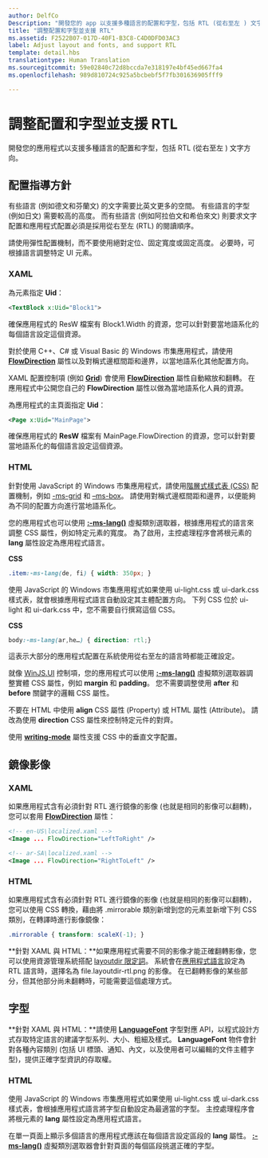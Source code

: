 ```yaml
---
author: DelfCo
Description: "開發您的 app 以支援多種語言的配置和字型，包括 RTL (從右至左 ) 文字方向。"
title: "調整配置和字型並支援 RTL"
ms.assetid: F2522B07-017D-40F1-B3C8-C4D0DFD03AC3
label: Adjust layout and fonts, and support RTL
template: detail.hbs
translationtype: Human Translation
ms.sourcegitcommit: 59e02840c72d8bccda7e318197e4bf45ed667fa4
ms.openlocfilehash: 989d810724c925a5bcbebf5f7fb301636905fff9

---
```


# 調整配置和字型並支援 RTL





開發您的應用程式以支援多種語言的配置和字型，包括 RTL (從右至左 ) 文字方向。

## <span id="Layout_guidelines"></span><span id="layout_guidelines"></span><span id="LAYOUT_GUIDELINES"></span>配置指導方針


有些語言 (例如德文和芬蘭文) 的文字需要比英文更多的空間。 有些語言的字型 (例如日文) 需要較高的高度。 而有些語言 (例如阿拉伯文和希伯來文) 則要求文字配置和應用程式配置必須是採用從右至左 (RTL) 的閱讀順序。

請使用彈性配置機制，而不要使用絕對定位、固定寬度或固定高度。 必要時，可根據語言調整特定 UI 元素。

### <span id="XAML"></span><span id="xaml"></span>XAML

為元素指定 **Uid**：

```XML
<TextBlock x:Uid="Block1">
```

確保應用程式的 ResW 檔案有 Block1.Width 的資源，您可以針對要當地語系化的每個語言設定這個資源。

對於使用 C++、C\# 或 Visual Basic 的 Windows 市集應用程式，請使用 [**FlowDirection**](https://msdn.microsoft.com/library/windows/apps/br208716) 屬性以及對稱式邊框間距和邊界，以當地語系化其他配置方向。

XAML 配置控制項 (例如 [**Grid**](https://msdn.microsoft.com/library/windows/apps/br242704)) 會使用 [**FlowDirection**](https://msdn.microsoft.com/library/windows/apps/br208716) 屬性自動縮放和翻轉。 在應用程式中公開您自己的 **FlowDirection** 屬性以做為當地語系化人員的資源。

為應用程式的主頁面指定 **Uid**：

```XML
<Page x:Uid="MainPage">
```

確保應用程式的 **ResW** 檔案有 MainPage.FlowDirection 的資源，您可以針對要當地語系化的每個語言設定這個資源。

### <span id="HTML"></span><span id="html"></span>HTML

針對使用 JavaScript 的 Windows 市集應用程式，請使用[階層式樣式表 (CSS)](https://msdn.microsoft.com/library/ms531209) 配置機制，例如 [-ms-grid](https://msdn.microsoft.com/en-us/library/windows/apps/hh465453.aspx#g_section) 和 [–ms-box](https://msdn.microsoft.com/en-us/library/windows/apps/hh465453.aspx#f_section)。 請使用對稱式邊框間距和邊界，以便能夠為不同的配置方向進行當地語系化。

您的應用程式也可以使用 [**:-ms-lang()**](https://msdn.microsoft.com/library/cc848867) 虛擬類別選取器，根據應用程式的語言來調整 CSS 屬性，例如特定元素的寬度。 為了啟用，主控處理程序會將根元素的 **lang** 屬性設定為應用程式語言。

**CSS**
```CSS
.item:-ms-lang(de, fi) { width: 350px; }
```

使用 JavaScript 的 Windows 市集應用程式如果使用 ui-light.css 或 ui-dark.css 樣式表，就會根據應用程式語言自動設定其主體配置方向。 下列 CSS 位於 ui-light 和 ui-dark.css 中，您不需要自行撰寫這個 CSS。

**CSS**
```CSS
body:-ms-lang(ar,he…) { direction: rtl;}
```

這表示大部分的應用程式配置在系統使用從右至左的語言時都能正確設定。

就像 [WinJS.UI](https://msdn.microsoft.com/library/windows/apps/br229782) 控制項，您的應用程式可以使用 [**:-ms-lang()**](https://msdn.microsoft.com/library/cc848867) 虛擬類別選取器調整實體 CSS 屬性，例如 **margin** 和 **padding**。 您不需要調整使用 **after** 和 **before** 關鍵字的邏輯 CSS 屬性。

不要在 HTML 中使用 **align** CSS 屬性 (Property) 或 HTML 屬性 (Attribute)。 請改為使用 **direction** CSS 屬性來控制特定元件的對齊。

使用 [**writing-mode**](https://msdn.microsoft.com/library/ms531187) 屬性支援 CSS 中的垂直文字配置。

## <span id="Mirroring_images"></span><span id="mirroring_images"></span><span id="MIRRORING_IMAGES"></span>鏡像影像


### <span id="XAML"></span><span id="xaml"></span>XAML

如果應用程式含有必須針對 RTL 進行鏡像的影像 (也就是相同的影像可以翻轉)，您可以套用 [**FlowDirection**](https://msdn.microsoft.com/library/windows/apps/br208716) 屬性：

```XML
<!-- en-US\localized.xaml -->
<Image ... FlowDirection="LeftToRight" />

<!-- ar-SA\localized.xaml -->
<Image ... FlowDirection="RightToLeft" />
```

### <span id="HTML"></span><span id="html"></span>HTML

如果應用程式含有必須針對 RTL 進行鏡像的影像 (也就是相同的影像可以翻轉)，您可以使用 CSS 轉換，藉由將 .mirrorable 類別新增到您的元素並新增下列 CSS 類別，在轉譯時進行影像鏡像：

```CSS
.mirrorable { transform: scaleX(-1); }
```

**針對 XAML 與 HTML：**如果應用程式需要不同的影像才能正確翻轉影像，您可以使用資源管理系統搭配 [layoutdir 限定詞](https://msdn.microsoft.com/library/windows/apps/xaml/hh965324)。 系統會在[應用程式語言](manage-language-and-region.md)設定為 RTL 語言時，選擇名為 file.layoutdir-rtl.png 的影像。 在已翻轉影像的某些部分，但其他部分尚未翻轉時，可能需要這個處理方式。

## <span id="Fonts"></span><span id="fonts"></span><span id="FONTS"></span>字型


**針對 XAML 與 HTML：**請使用 [**LanguageFont**](https://msdn.microsoft.com/library/windows/apps/br206864) 字型對應 API，以程式設計方式存取特定語言的建議字型系列、大小、粗細及樣式。 **LanguageFont** 物件會針對各種內容類別 (包括 UI 標頭、通知、內文，以及使用者可以編輯的文件主體字型)，提供正確字型資訊的存取權。

### <span id="HTML"></span><span id="html"></span>HTML

使用 JavaScript 的 Windows 市集應用程式如果使用 ui-light.css 或 ui-dark.css 樣式表，會根據應用程式語言將字型自動設定為最適當的字型。 主控處理程序會將根元素的 **lang** 屬性設定為應用程式語言。

在單一頁面上顯示多個語言的應用程式應該在每個語言設定區段的 **lang** 屬性。 [
            **:-ms-lang()**](https://msdn.microsoft.com/library/cc848867) 虛擬類別選取器會針對頁面的每個區段挑選正確的字型。

 

 






<!--HONumber=Jun16_HO4-->


